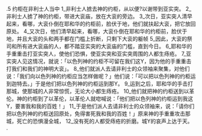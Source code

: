 .5 
约柜在非利士人当中 
1_非利士人掳去神的约柜，从以便?以谢带到亚实突。 2_非利士人掳了神的约柜，带进大衮庙，放在大衮的旁边。 3_次日，亚实突人清早起来，看哪，大衮仆倒在耶和华的约柜前，脸伏于地，他们就扶起大衮，把它放回原处。 4_又次日，他们清早起来，看哪，大衮仆倒在耶和华的约柜前，脸伏于地，并且大衮的头和两手都在门槛上折断，只剩下大衮的躯帧 5_因此，大衮的祭司和所有进大衮庙的人，都不踏亚实突的大衮庙的门槛，直到今日。 
6_耶和华的手重重击打亚实突人，使他们恐惧，使亚实突和亚实突周围的人都生痔疮。 7_亚实突人见这情况，就说：「以色列神的约柜不可留在我们这Y，因为他的手重重击打我们和我们的神明大衮」。 8_他们就派人去请非利士的众领袖来聚集，对他们说：「我们向以色列神的约柜应当怎样做呢？」他们说：「可以把以色列神的约柜运到迦特去。」于是他们把以色列神的约柜运到那Y。 9_运到之后，耶和华的手击打那城，使那城的人非常惊慌，无论大小都生痔疮。 10_他们就把神的约柜送到以革伦。神的约柜到了以革伦，以革伦人就唿喊说：「他们把以色列神的约柜运到我这Y，要害我和我的百姓！」 11_于是他们派人去请非利士的众领袖来，说：「请你们把以色列神的约柜送回原处，免得害死我和我的百姓！」原来神的手重重攻击那城，死亡的恐惧漫全城， 12_没有死的人都受痔疮的折磨。城Y的哀声上达于天。 
   .